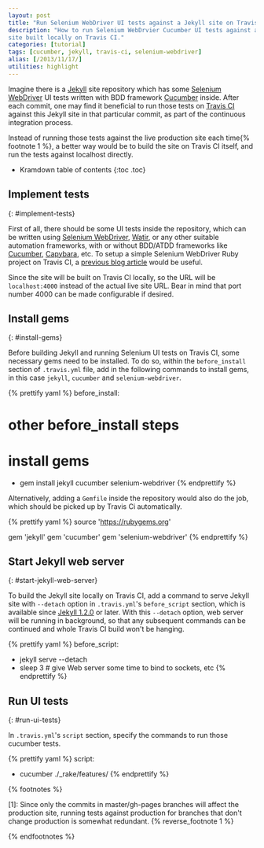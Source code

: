 ```yaml
---
layout: post
title: "Run Selenium WebDriver UI tests against a Jekyll site on Travis CI"
description: "How to run Selenium WebDrvier Cucumber UI tests against a Jekyll
site built locally on Travis CI."
categories: [tutorial]
tags: [cucumber, jekyll, travis-ci, selenium-webdriver]
alias: [/2013/11/17/]
utilities: highlight
---
```

Imagine there is a [Jekyll][Jekyll] site repository
which has some [Selenium WebDriver][Selenium WebDriver] UI tests written with BDD framework [Cucumber][Cucumber] inside.
After each commit, one may find it beneficial to run those tests on [Travis CI][Travis CI]
against this Jekyll site in that particular commit, as part of the continuous integration process.

Instead of running those tests against the live production site each time{% footnote 1 %},
a better way would be to build the site on Travis CI itself, and run the tests against localhost directly.

* Kramdown table of contents
{:toc .toc}

## Implement tests
{: #implement-tests}

First of all, there should be some UI tests inside the repository,
which can be written using [Selenium WebDriver][Selenium WebDriver], [Watir][Watir],
or any other suitable automation frameworks,
with or without BDD/ATDD frameworks like [Cucumber][Cucumber], [Capybara][Capybara], etc.
To setup a simple Selenium WebDriver Ruby project on Travis CI,
a [previous blog article][previous blog article] would be useful.

Since the site will be built on Travis CI locally, so the URL will be
`localhost:4000` instead of the actual live site URL.
Bear in mind that port number 4000 can be made configurable if desired.

## Install gems
{: #install-gems}

Before building Jekyll and running Selenium UI tests on Travis CI,
some necessary gems need to be installed.
To do so, within the `before_install` section of `.travis.yml` file,
add in the following commands to install gems, in this case
`jekyll`, `cucumber` and `selenium-webdriver`.

{% prettify yaml %}
before_install:
  # other before_install steps

  # install gems
  - gem install jekyll cucumber selenium-webdriver
{% endprettify %}

Alternatively, adding a `Gemfile` inside the repository would also do the job, which should be picked up by Travis Ci automatically.

{% prettify yaml %}
source 'https://rubygems.org'

gem 'jekyll'
gem 'cucumber'
gem 'selenium-webdriver'
{% endprettify %}

## Start Jekyll web server
{: #start-jekyll-web-server}

To build the Jekyll site locally on Travis CI,
add a command to serve Jekyll site with `--detach` option in `.travis.yml`'s `before_script` section,
which is available since [Jekyll 1.2.0][Jekyll 1.2.0] or later.
With this `--detach` option, web server will be running in background,
so that any subsequent commands can be continued and whole Travis CI build won't be hanging.

{% prettify yaml %}
before_script:
  - jekyll serve --detach
  - sleep 3 # give Web server some time to bind to sockets, etc
{% endprettify %}


## Run UI tests
{: #run-ui-tests}

In `.travis.yml`'s `script` section, specify the commands to run those cucumber tests.

{% prettify yaml %}
script:
  -  cucumber ./_rake/features/
{% endprettify %}

{% footnotes %}
<p id="footnote-1">
[1]: Since only the commits in master/gh-pages branches will affect the production site,
running tests against production for branches that don't change production is somewhat redundant.
{% reverse_footnote 1 %}
</p>
{% endfootnotes %}

[Jekyll]: http://jekyllrb.com/
[Travis CI]: https://travis-ci.org/
[Selenium WebDriver]: http://docs.seleniumhq.org/
[Watir]: http://watir.com/
[Cucumber]: http://cukes.info/
[Capybara]: http://jnicklas.github.io/capybara/
[previous blog article]: /2013/06/15/setup-a-selenium-webdriver-ruby-project-on-travis-ci/
[Jekyll 1.2.0]: http://jekyllrb.com/news/2013/09/06/jekyll-1-2-0-released/
